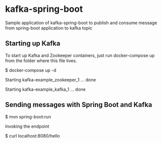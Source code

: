 # kafka-spring-boot
Sample application of kafka-spring-boot to publish and consume message from spring-boot application to kafka topic

## Starting up Kafka

To start up Kafka and Zookeeper containers, just run docker-compose up from the folder where this file lives.

$ docker-compose up -d

Starting kafka-example_zookeeper_1 ... done

Starting kafka-example_kafka_1     ... done


## Sending messages with Spring Boot and Kafka

$ mvn spring-boot:run


Invoking the endpoint

$ curl localhost:8080/hello
